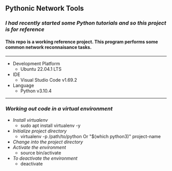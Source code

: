 ## Pythonic Network Tools

### _I had recently started some Python tutorials and so this project is for reference_

#### This repo is a working reference project. This program performs some common network reconnaisance tasks.

---

- Development Platform
  - Ubuntu 22.04.1 LTS
- IDE
  - Visual Studio Code v1.69.2
- Language
  - Python v3.10.4

---

### _Working out code in a virtual environment_

- _Install virtualenv_
  - sudo apt install virtualenv -y
- _Initialize project directory_
  - virtualenv -p /path/to/python Or "$(which python3)" project-name
- _Change into the project directory_
- _Activate the environment_
  - source bin/activate
- _To deactivate the environment_
  - deactivate
